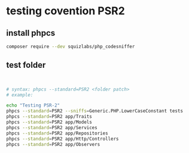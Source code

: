 # testing covention PSR2


## install phpcs 
```bash
composer require --dev squizlabs/php_codesniffer
```

## test folder
```bash 


# syntax: phpcs --standard=PSR2 <folder patch>
# example:

echo "Testing PSR-2"
phpcs --standard=PSR2 --sniffs=Generic.PHP.LowerCaseConstant tests
phpcs --standard=PSR2 app/Traits
phpcs --standard=PSR2 app/Models
phpcs --standard=PSR2 app/Services
phpcs --standard=PSR2 app/Repositories
phpcs --standard=PSR2 app/Http/Controllers
phpcs --standard=PSR2 app/Observers

```
